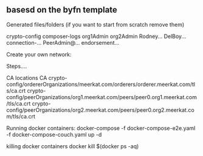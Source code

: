 ## basesd on the byfn template ##


Generated files/folders (if you want to start from scratch remove them)

crypto-config
composer-logs
org1Admin
org2Admin
Rodney...
DelBoy...
connection-...
PeerAdmin@...
endorsement...



Create your own network:

Steps....



CA locations 
CA
crypto-config/ordererOrganizations/meerkat.com/orderers/orderer.meerkat.com/tls/ca.crt
crypto-config/peerOrganizations/org1.meerkat.com/peers/peer0.org1.meerkat.com/tls/ca.crt
crypto-config/peerOrganizations/org2.meerkat.com/peers/peer0.org2.meerkat.com/tls/ca.crt


Running docker containers:
docker-compose -f docker-compose-e2e.yaml -f docker-compose-couch.yaml up -d

killing docker containers
docker kill $(docker ps -aq)
